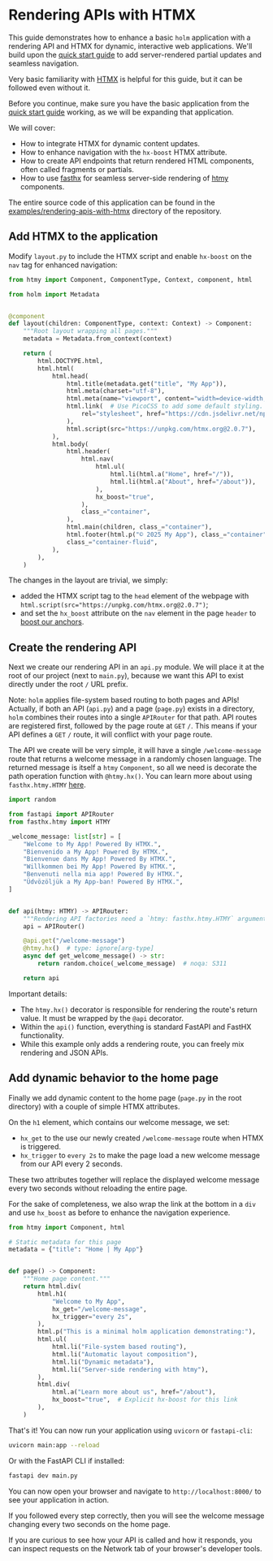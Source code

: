 # Rendering APIs with HTMX

This guide demonstrates how to enhance a basic `holm` application with a rendering API and HTMX for dynamic, interactive web applications. We'll build upon the [quick start guide](quick-start-guide.md) to add server-rendered partial updates and seamless navigation.

Very basic familiarity with [HTMX](https://htmx.org/) is helpful for this guide, but it can be followed even without it.

Before you continue, make sure you have the basic application from the [quick start guide](quick-start-guide.md) working, as we will be expanding that application.

We will cover:

- How to integrate HTMX for dynamic content updates.
- How to enhance navigation with the `hx-boost` HTMX attribute.
- How to create API endpoints that return rendered HTML components, often called fragments or partials.
- How to use [fasthx](https://volfpeter.github.io/fasthx/examples/htmy/) for seamless server-side rendering of [htmy](https://volfpeter.github.io/htmy/) components.

The entire source code of this application can be found in the [examples/rendering-apis-with-htmx](https://github.com/volfpeter/holm/tree/main/examples/rendering-apis-with-htmx) directory of the repository.

## Add HTMX to the application

Modify `layout.py` to include the HTMX script and enable `hx-boost` on the `nav` tag for enhanced navigation:

```python
from htmy import Component, ComponentType, Context, component, html

from holm import Metadata


@component
def layout(children: ComponentType, context: Context) -> Component:
    """Root layout wrapping all pages."""
    metadata = Metadata.from_context(context)

    return (
        html.DOCTYPE.html,
        html.html(
            html.head(
                html.title(metadata.get("title", "My App")),
                html.meta(charset="utf-8"),
                html.meta(name="viewport", content="width=device-width, initial-scale=1"),
                html.link(  # Use PicoCSS to add some default styling.
                    rel="stylesheet", href="https://cdn.jsdelivr.net/npm/@picocss/pico@2/css/pico.min.css"
                ),
                html.script(src="https://unpkg.com/htmx.org@2.0.7"),
            ),
            html.body(
                html.header(
                    html.nav(
                        html.ul(
                            html.li(html.a("Home", href="/")),
                            html.li(html.a("About", href="/about")),
                        ),
                        hx_boost="true",
                    ),
                    class_="container",
                ),
                html.main(children, class_="container"),
                html.footer(html.p("© 2025 My App"), class_="container"),
                class_="container-fluid",
            ),
        ),
    )
```

The changes in the layout are trivial, we simply:

- added the HTMX script tag to the `head` element of the webpage with `html.script(src="https://unpkg.com/htmx.org@2.0.7")`;
- and set the `hx_boost` attribute on the `nav` element in the page `header` to [boost our anchors](https://htmx.org/attributes/hx-boost/).

## Create the rendering API

Next we create our rendering API in an `api.py` module. We will place it at the root of our project (next to `main.py`), because we want this API to exist directly under the root `/` URL prefix.

Note: `holm` applies file-system based routing to both pages and APIs! Actually, if both an API (`api.py`) and a page (`page.py`) exists in a directory, `holm` combines their routes into a single `APIRouter` for that path. API routes are registered first, followed by the page route at `GET` `/`. This means if your API defines a `GET` `/` route, it will conflict with your page route.

The API we create will be very simple, it will have a single `/welcome-message` route that returns a welcome message in a randomly chosen language. The returned message is itself a `htmy` `Component`, so all we need is decorate the path operation function with `@htmy.hx()`. You can learn more about using `fasthx.htmy.HTMY` [here](https://volfpeter.github.io/fasthx/examples/htmy/).

```python
import random

from fastapi import APIRouter
from fasthx.htmy import HTMY

_welcome_message: list[str] = [
    "Welcome to My App! Powered By HTMX.",
    "Bienvenido a My App! Powered By HTMX.",
    "Bienvenue dans My App! Powered By HTMX.",
    "Willkommen bei My App! Powered By HTMX.",
    "Benvenuti nella mia app! Powered By HTMX.",
    "Üdvözöljük a My App-ban! Powered By HTMX.",
]


def api(htmy: HTMY) -> APIRouter:
    """Rendering API factories need a `htmy: fasthx.htmy.HTMY` argument."""
    api = APIRouter()

    @api.get("/welcome-message")
    @htmy.hx()  # type: ignore[arg-type]
    async def get_welcome_message() -> str:
        return random.choice(_welcome_message)  # noqa: S311

    return api
```

Important details:

- The `htmy.hx()` decorator is responsible for rendering the route's return value. It must be wrapped by the `@api` decorator.
- Within the `api()` function, everything is standard FastAPI and FastHX functionality.
- While this example only adds a rendering route, you can freely mix rendering and JSON APIs.

## Add dynamic behavior to the home page

Finally we add dynamic content to the home page (`page.py` in the root directory) with a couple of simple HTMX attributes.

On the `h1` element, which contains our welcome message, we set:

- `hx_get` to the use our newly created `/welcome-message` route when HTMX is triggered.
- `hx_trigger` to `every 2s` to make the page load a new welcome message from our API every 2 seconds.

These two attributes together will replace the displayed welcome message every two seconds without reloading the entire page.

For the sake of completeness, we also wrap the link at the bottom in a `div` and use `hx_boost` as before to enhance the navigation experience.

```python
from htmy import Component, html

# Static metadata for this page
metadata = {"title": "Home | My App"}


def page() -> Component:
    """Home page content."""
    return html.div(
        html.h1(
            "Welcome to My App",
            hx_get="/welcome-message",
            hx_trigger="every 2s",
        ),
        html.p("This is a minimal holm application demonstrating:"),
        html.ul(
            html.li("File-system based routing"),
            html.li("Automatic layout composition"),
            html.li("Dynamic metadata"),
            html.li("Server-side rendering with htmy"),
        ),
        html.div(
            html.a("Learn more about us", href="/about"),
            hx_boost="true",  # Explicit hx-boost for this link
        ),
    )
```

That's it! You can now run your application using `uvicorn` or `fastapi-cli`:

```bash
uvicorn main:app --reload
```

Or with the FastAPI CLI if installed:

```bash
fastapi dev main.py
```

You can now open your browser and navigate to `http://localhost:8000/` to see your application in action.

If you followed every step correctly, then you will see the welcome message changing every two seconds on the home page.

If you are curious to see how your API is called and how it responds, you can inspect requests on the Network tab of your browser's developer tools.
